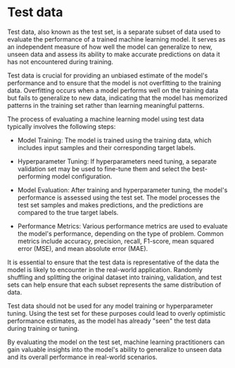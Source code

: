 # Test data

Test data, also known as the test set, is a separate subset of data used to evaluate the performance of a trained machine learning model. It serves as an independent measure of how well the model can generalize to new, unseen data and assess its ability to make accurate predictions on data it has not encountered during training.

Test data is crucial for providing an unbiased estimate of the model's performance and to ensure that the model is not overfitting to the training data. Overfitting occurs when a model performs well on the training data but fails to generalize to new data, indicating that the model has memorized patterns in the training set rather than learning meaningful patterns.

The process of evaluating a machine learning model using test data typically involves the following steps:

* Model Training: The model is trained using the training data, which includes input samples and their corresponding target labels.

* Hyperparameter Tuning: If hyperparameters need tuning, a separate validation set may be used to fine-tune them and select the best-performing model configuration.

* Model Evaluation: After training and hyperparameter tuning, the model's performance is assessed using the test set. The model processes the test set samples and makes predictions, and the predictions are compared to the true target labels.

* Performance Metrics: Various performance metrics are used to evaluate the model's performance, depending on the type of problem. Common metrics include accuracy, precision, recall, F1-score, mean squared error (MSE), and mean absolute error (MAE).

It is essential to ensure that the test data is representative of the data the model is likely to encounter in the real-world application. Randomly shuffling and splitting the original dataset into training, validation, and test sets can help ensure that each subset represents the same distribution of data.

Test data should not be used for any model training or hyperparameter tuning. Using the test set for these purposes could lead to overly optimistic performance estimates, as the model has already "seen" the test data during training or tuning.

By evaluating the model on the test set, machine learning practitioners can gain valuable insights into the model's ability to generalize to unseen data and its overall performance in real-world scenarios.